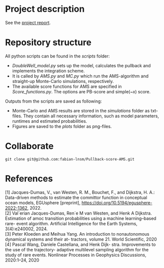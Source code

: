 # Project description
See the [project report](Pullback-Score-AMS.pdf).

# Repository structure
All python scripts can be found in the *scripts* folder:
+ *DoubleWell_model.py* sets up the model, calculates the pullback and implements the integration scheme.
+ It is called by *AMS.py* and *MC.py* which run the AMS-algorithm and straight-up Monte-Carlo simulations, respectively.
+ The available score functions for AMS are specified in *Score_functions.py*. The options are PB-score and simple(~x) score.

Outputs from the scripts are saved as following:
+ Monte-Carlo and AMS results are stored in the *simulations* folder as txt-files. They contain all necessary information, such as model parameters, runtimes and estimated probabilities.
+ Figures are saved to the *plots* folder as png-files.


# Collaborate
````
git clone git@github.com:fabian-lnsm/Pullback-score-AMS.git
````

# References
[1] Jacques-Dumas, V., van Westen, R. M., Bouchet, F., and Dijkstra, H. A.: Data-driven methods to estimate the committor function in conceptual ocean models, EGUsphere [preprint], https://doi.org/10.5194/egusphere-2022-1362, 2022. \
[2] Val´erian Jacques-Dumas, Ren´e M van Westen, and
Henk A Dijkstra. Estimation of amoc transition
probabilities using a machine learning–based rare-
event algorithm. Artificial Intelligence for the Earth
Systems, 3(4):e240002, 2024. \
[3] Peter Kloeden and Meihua Yang. An introduction
to nonautonomous dynamical systems and their at-
tractors, volume 21. World Scientific, 2020 \
[4] Pascal Wang, Daniele Castellana, and Henk Dijk-
stra. Improvements to the use of the trajectory-
adaptive multilevel sampling algorithm for the study
of rare events. Nonlinear Processes in Geophysics
Discussions, 2020:1–24, 2020
